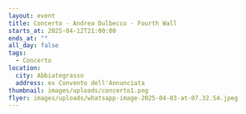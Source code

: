 ```yaml
---
layout: event
title: Concerto - Andrea Dulbecco - Fourth Wall
starts_at: 2025-04-12T21:00:00
ends_at: ""
all_day: false
tags:
  - Concerto
location:
  city: Abbiategrasso
  address: ex Convento dell'Annunciata
thumbnail: images/uploads/concerto1.png
flyer: images/uploads/whatsapp-image-2025-04-03-at-07.32.54.jpeg
---
```


